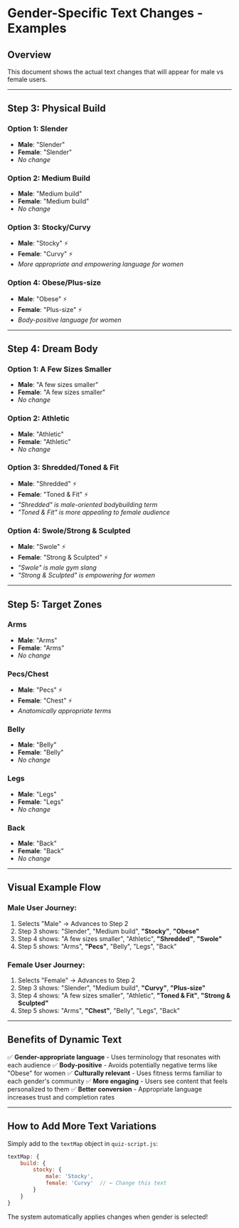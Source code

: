 # Gender-Specific Text Changes - Examples

## Overview
This document shows the actual text changes that will appear for male vs female users.

---

## Step 3: Physical Build

### Option 1: Slender
- **Male**: "Slender"
- **Female**: "Slender"
- *No change*

### Option 2: Medium Build
- **Male**: "Medium build"
- **Female**: "Medium build"
- *No change*

### Option 3: Stocky/Curvy
- **Male**: "Stocky" ⚡
- **Female**: "Curvy" ⚡
- *More appropriate and empowering language for women*

### Option 4: Obese/Plus-size
- **Male**: "Obese" ⚡
- **Female**: "Plus-size" ⚡
- *Body-positive language for women*

---

## Step 4: Dream Body

### Option 1: A Few Sizes Smaller
- **Male**: "A few sizes smaller"
- **Female**: "A few sizes smaller"
- *No change*

### Option 2: Athletic
- **Male**: "Athletic"
- **Female**: "Athletic"
- *No change*

### Option 3: Shredded/Toned & Fit
- **Male**: "Shredded" ⚡
- **Female**: "Toned & Fit" ⚡
- *"Shredded" is male-oriented bodybuilding term*
- *"Toned & Fit" is more appealing to female audience*

### Option 4: Swole/Strong & Sculpted
- **Male**: "Swole" ⚡
- **Female**: "Strong & Sculpted" ⚡
- *"Swole" is male gym slang*
- *"Strong & Sculpted" is empowering for women*

---

## Step 5: Target Zones

### Arms
- **Male**: "Arms"
- **Female**: "Arms"
- *No change*

### Pecs/Chest
- **Male**: "Pecs" ⚡
- **Female**: "Chest" ⚡
- *Anatomically appropriate terms*

### Belly
- **Male**: "Belly"
- **Female**: "Belly"
- *No change*

### Legs
- **Male**: "Legs"
- **Female**: "Legs"
- *No change*

### Back
- **Male**: "Back"
- **Female**: "Back"
- *No change*

---

## Visual Example Flow

### Male User Journey:
1. Selects "Male" → Advances to Step 2
2. Step 3 shows: "Slender", "Medium build", **"Stocky"**, **"Obese"**
3. Step 4 shows: "A few sizes smaller", "Athletic", **"Shredded"**, **"Swole"**
4. Step 5 shows: "Arms", **"Pecs"**, "Belly", "Legs", "Back"

### Female User Journey:
1. Selects "Female" → Advances to Step 2
2. Step 3 shows: "Slender", "Medium build", **"Curvy"**, **"Plus-size"**
3. Step 4 shows: "A few sizes smaller", "Athletic", **"Toned & Fit"**, **"Strong & Sculpted"**
4. Step 5 shows: "Arms", **"Chest"**, "Belly", "Legs", "Back"

---

## Benefits of Dynamic Text

✅ **Gender-appropriate language** - Uses terminology that resonates with each audience
✅ **Body-positive** - Avoids potentially negative terms like "Obese" for women
✅ **Culturally relevant** - Uses fitness terms familiar to each gender's community
✅ **More engaging** - Users see content that feels personalized to them
✅ **Better conversion** - Appropriate language increases trust and completion rates

---

## How to Add More Text Variations

Simply add to the `textMap` object in `quiz-script.js`:

```javascript
textMap: {
    build: {
        stocky: {
            male: 'Stocky',
            female: 'Curvy'  // ← Change this text
        }
    }
}
```

The system automatically applies changes when gender is selected!
